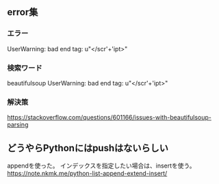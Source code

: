 ## error集

### エラー
UserWarning: bad end tag: u"</scr'+'ipt>"

### 検索ワード
beautifulsoup UserWarning: bad end tag: u"</scr'+'ipt>"

### 解決策
https://stackoverflow.com/questions/601166/issues-with-beautifulsoup-parsing


## どうやらPythonにはpushはないらしい
appendを使った。
インデックスを指定したい場合は、insertを使う。
https://note.nkmk.me/python-list-append-extend-insert/
